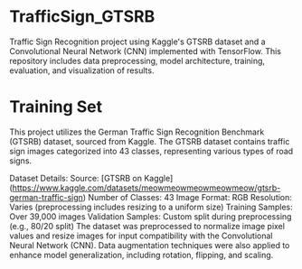 # TrafficSign_GTSRB
Traffic Sign Recognition project using Kaggle's GTSRB dataset and a Convolutional Neural Network (CNN) implemented with TensorFlow. This repository includes data preprocessing, model architecture, training, evaluation, and visualization of results.

# Training Set
This project utilizes the German Traffic Sign Recognition Benchmark (GTSRB) dataset, sourced from Kaggle. The GTSRB dataset contains traffic sign images categorized into 43 classes, representing various types of road signs.

Dataset Details:
Source: [GTSRB on Kaggle] (https://www.kaggle.com/datasets/meowmeowmeowmeowmeow/gtsrb-german-traffic-sign)
Number of Classes: 43
Image Format: RGB
Resolution: Varies (preprocessing includes resizing to a uniform size)
Training Samples: Over 39,000 images
Validation Samples: Custom split during preprocessing (e.g., 80/20 split)
The dataset was preprocessed to normalize image pixel values and resize images for input compatibility with the Convolutional Neural Network (CNN). Data augmentation techniques were also applied to enhance model generalization, including rotation, flipping, and scaling.
